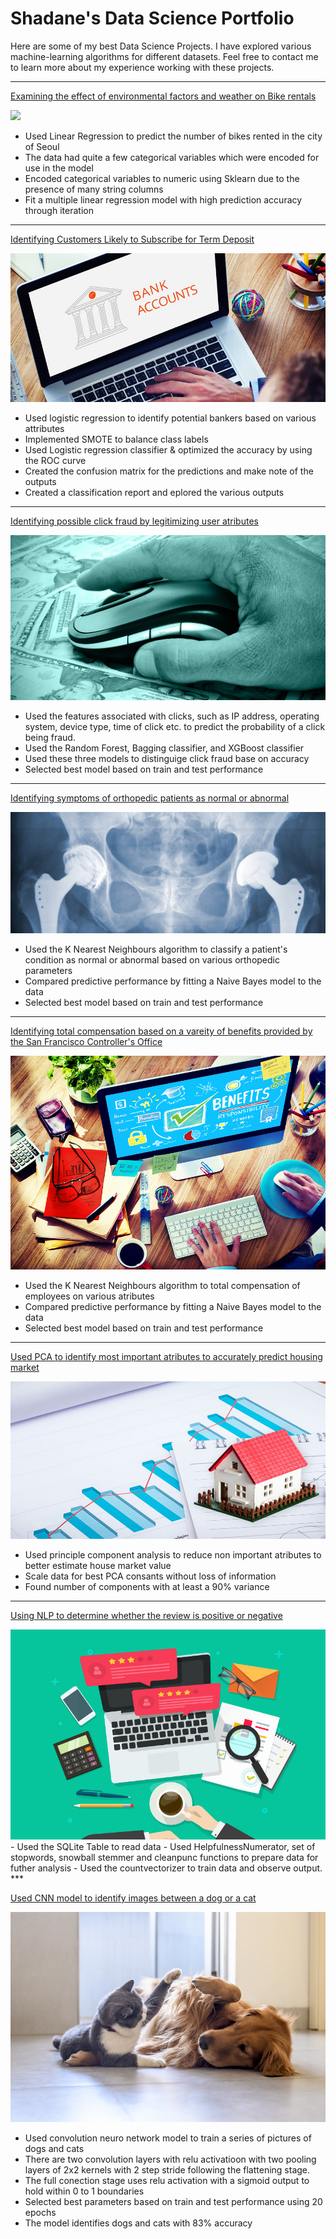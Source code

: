 # Shadane's Data Science Portfolio

Here are some of my best Data Science Projects. I have explored various machine-learning algorithms for different datasets. Feel free to contact me to learn more about my experience working with these projects.


***

[Examining the effect of environmental factors and weather on Bike rentals](https://github.com/Shads2290/shadane-williams.github.io/blob/master/Projects/Linear_reg_project.ipynb)

<img src="images/seoul-bikes.jpeg"/>

- Used Linear Regression to predict the number of bikes rented in the city of Seoul
- The data had quite a few categorical variables which were encoded for use in the model
- Encoded categorical variables to numeric using Sklearn due to the presence of many string columns
- Fit a multiple linear regression model with high prediction accuracy through iteration

***
[Identifying Customers Likely to Subscribe for Term Deposit](https://colab.research.google.com/drive/1h3Rnc_h4cgTWTaLEYmQDgoLqIJdiNlsc)

<img src="images/bank.jpeg"/>

- Used logistic regression to identify potential bankers based on various attributes
- Implemented SMOTE to balance class labels
- Used Logistic regression classifier & optimized the accuracy by using the ROC curve
- Created the confusion matrix for the predictions and make note of the outputs
- Created a classification report and eplored the various outputs
***
[Identifying possible click fraud by legitimizing user atributes](https://colab.research.google.com/drive/1UqxyiKf465NEJ0hPZpT3DYRA4bJE7FCh)

<img src="images/click fraud.jpeg"/>

- Used the features associated with clicks, such as IP address, operating system, device type, time of click etc. to predict the probability of a click being fraud.
- Used the Random Forest, Bagging classifier, and XGBoost classifier
- Used these three models to distinguige click fraud base on accuracy
- Selected best model based on train and test performance

***
[Identifying symptoms of orthopedic patients as normal or abnormal](https://colab.research.google.com/drive/1Sk_SQlq-TWaYNEpIgdz4l3TOttzcIYcS?usp=sharing)

<img src= "images/bones.jpeg"/>

- Used the K Nearest Neighbours algorithm to classify a patient's condition as normal or abnormal based on various orthopedic parameters
- Compared predictive performance by fitting a Naive Bayes model to the data
- Selected best model based on train and test performance
***
[Identifying total compensation based on a vareity of benefits provided by the San Francisco Controller's Office](https://colab.research.google.com/drive/1r8buRPpTT-F009BI0mFsToJrf5bMYfdM#scrollTo=OWR6XNB4A5Gi)

<img src= "images/Total Compensation.jpeg"/>

- Used the K Nearest Neighbours algorithm to total compensation of employees on various atributes
- Compared predictive performance by fitting a Naive Bayes model to the data
- Selected best model based on train and test performance
***
[Used PCA to identify most important atributes to accurately predict housing market](https://colab.research.google.com/drive/1qLA_6kUuqd9vT_KfFzq2qxQZp40XEuZh)

<img src= "images/housing.jpeg"/>

- Used principle component analysis to reduce non important atributes to better estimate house market value
- Scale data for best PCA consants without loss of information
- Found number of components with at least a 90% variance
***
[Using NLP to determine whether the review is positive or negative](https://colab.research.google.com/drive/1aoQel3nYgHOJAWllF-56BQdoG3xiV4fN)

<img src= "images/reviews.jpeg"/>
- Used the SQLite Table to read data
- Used HelpfulnessNumerator, set of stopwords, snowball stemmer and cleanpunc functions to prepare data for futher analysis
- Used the countvectorizer to train data and observe output. 
***

[Used CNN model to identify images between a dog or a cat](https://colab.research.google.com/drive/1rvMGRZg5jFbRNBBKpVkIrA-javVkPkKs)

<img src= "images/CATS.jpeg"/>

- Used convolution neuro network model to train a series of pictures of dogs and cats
- There are two convolution layers with relu activatioon with two pooling layers of 2x2 kernels with 2 step stride
  following the flattening stage.
- The full conection stage uses relu activation with a sigmoid output to hold within 0 to 1 boundaries
- Selected best parameters based on train and test performance using 20 epochs
- The model identifies dogs and cats with 83% accuracy
